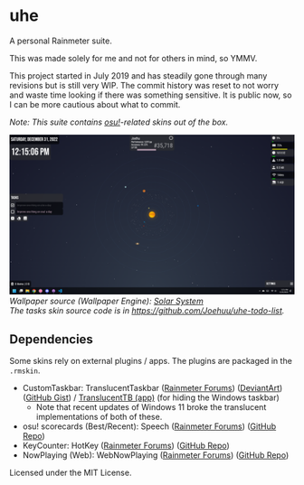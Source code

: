 # uhe

A personal Rainmeter suite.

This was made solely for me and not for others in mind, so YMMV.

This project started in July 2019 and has steadily gone through many revisions but is still very WIP. The commit history was reset to not worry and waste time looking if there was something sensitive. It is public now, so I can be more cautious about what to commit.

*Note: This suite contains [osu!](https://osu.ppy.sh)-related skins out of the box.*

![Desktop](@Resources/Images/desktop.png)
*Wallpaper source (Wallpaper Engine): [Solar System](https://steamcommunity.com/sharedfiles/filedetails/?id=793602574)*\
*The tasks skin source code is in https://github.com/Joehuu/uhe-todo-list.*

## Dependencies

Some skins rely on external plugins / apps. The plugins are packaged in the `.rmskin`.

- CustomTaskbar: TranslucentTaskbar ([Rainmeter Forums](https://forum.rainmeter.net/viewtopic.php?t=24879)) ([DeviantArt](https://www.deviantart.com/arkenthera/art/TranslucentTaskbar-1-2-656402039)) ([GitHub Gist](https://gist.github.com/0x61726b/7a807e04ee8f1d95425f710944667508)) / [TranslucentTB (app)](https://github.com/TranslucentTB/TranslucentTB) (for hiding the Windows taskbar)
    - Note that recent updates of Windows 11 broke the translucent implementations of both of these.
- osu! scorecards (Best/Recent): Speech ([Rainmeter Forums](https://forum.rainmeter.net/viewtopic.php?f=18&t=31161&p=158239)) ([GitHub Repo](https://github.com/jsmorley/PluginSpeech))
- KeyCounter: HotKey ([Rainmeter Forums](https://forum.rainmeter.net/viewtopic.php?t=18849)) ([GitHub Repo](https://github.com/brianferguson/HotKey.dll))
- NowPlaying (Web): WebNowPlaying ([Rainmeter Forums](https://forum.rainmeter.net/viewtopic.php?f=127&t=26619)) ([GitHub Repo](https://github.com/keifufu/WebNowPlaying-Redux-Rainmeter))

Licensed under the MIT License.
